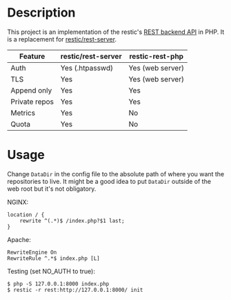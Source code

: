 # Description

This project is an implementation of the restic's [REST backend API](https://restic.readthedocs.io/en/latest/100_references.html#rest-backend) in PHP. It is a replacement for [restic/rest-server](https://github.com/restic/rest-server).

|Feature        |restic/rest-server|restic-rest-php|
|---------------|-----------|---------------|
| Auth          | Yes (.htpasswd) | Yes (web server) |
| TLS           | Yes       | Yes (web server) |
| Append only   | Yes       | Yes            |
| Private repos | Yes       | Yes            |
| Metrics       | Yes       | No             |
| Quota         | Yes       | No             |


# Usage

Change `DataDir` in the config file to the absolute path of where you want the repositories to live. 
It might be a good idea to put `DataDir` outside of the web root but it's not obligatory.

NGINX:
````
location / {
    rewrite ^(.*)$ /index.php?$1 last;
}
````

Apache:
````
RewriteEngine On
RewriteRule ^.*$ index.php [L]
````

Testing (set NO_AUTH to true):
````
$ php -S 127.0.0.1:8000 index.php
$ restic -r rest:http://127.0.0.1:8000/ init
````

